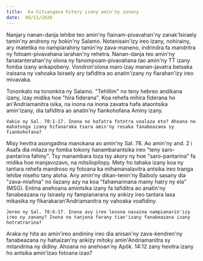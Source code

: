 ```yaml
---
title:  Ka hitsangana hitory izany amin'ny zanany
date:  09/11/2020
---
```


Nanjary nanan-danja lehibe teo amin'ny fiainam-pivavahan'ny zanak'Isiraely tamin'ny androny ny bokin'ny Salamo. Notanisain'izy ireo izany, nohirainy, ary matetika no nampiarahiny tamin'ny zava-maneno, indrindra fa mandritra ny fotoam-pivavahana iarahan'ny rehetra. Nanan-danja teo amin'ny fanatanterahan'ny olona ny fanompoam-pivavahana tao amin'ny TT izany fomba izany ankapobeny. Vondron'olona maro izay manan-javatra betsaka iraisana ny vahoaka Isiraely ary tafiditra ao anatin'izany ny fiarahan'izy ireo mivavaka.

Tononkalo na tononkira ny Salamo. "Tehillim" no teny hebreo andikana izany, izay midika hoe "hira fiderana". Koa rehefa mihira fiderana ho an'Andriamanitra isika, na inona na inona zavatra hafa ataontsika amin'izany, dia tafiditra ao anatin'ny fiankohofana Aminy izany.

`Vakio ny Sal. 78:1-17. Inona no hafatra fototra voalaza eto? Ahoana no mahatonga izany hifanaraka tsara amin'ny resaka fanabeazana sy fiankohofana?`

Misy hevitra asongadina manokana ao amin'ny Sal. 78. Ao amin'ny and. 2 i Asafa dia milaza ny fomba tokony hanambarantsika ireo "teny saro-pantarina fahiny". Tsy manambara loza tsy akory ny hoe "saro-pantarina" fa midika hoe manjavozavo, na mitsilopilopy. Mety ho tahaka izany koa ny tantara rehefa mandroso ny fotoana ka mihamanalavitra antsika ireo tranga lehibe niseho tany aloha. Any amin'ny dikan-tenin'ny Baiboly sasany dia "zava-miafina" no ilazany azy na koa "fahamarinana mamy hatry ny ela" (MSG). Entina anehoana amintsika izany fa tafiditra ao anatin'ny fanabeazana ny Isiraely ny fampianarana ny ankizy ireo tantara lasa mikasika ny fikarakaran'Andriamanitra ny vahoaka voafidiny.

`Jereo ny Sal. 78:6-17. Inona avy ireo lesona nasaina nampianarin'izy ireo ny zanany? Inona no tanjona farany tian'izany fanabeazana izany hotratrarina?`

Araka ny hita ao amin'ireo andininy ireo dia anisan'ny zava-kendren'ny fanabeazana ny hahaizan'ny ankizy mitoky amin'Andriamanitra sy mitandrina ny didiny. Ahoana no anehoan'ny Apôk. 14:12 zany hevitra izany ho antsika amin'izao fotoana izao?
